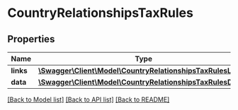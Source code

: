# CountryRelationshipsTaxRules

## Properties
Name | Type | Description | Notes
------------ | ------------- | ------------- | -------------
**links** | [**\Swagger\Client\Model\CountryRelationshipsTaxRulesLinks**](CountryRelationshipsTaxRulesLinks.md) |  | [optional] 
**data** | [**\Swagger\Client\Model\CountryRelationshipsTaxRulesData[]**](CountryRelationshipsTaxRulesData.md) |  | [optional] 

[[Back to Model list]](../../README.md#documentation-for-models) [[Back to API list]](../../README.md#documentation-for-api-endpoints) [[Back to README]](../../README.md)

